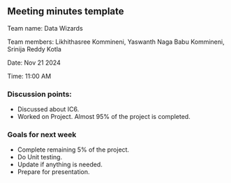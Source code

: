 ## Meeting minutes template

Team name: Data Wizards

Team members: Likhithasree Kommineni, Yaswanth Naga Babu Kommineni, Srinija Reddy Kotla 

Date: Nov 21 2024

Time: 11:00 AM

### Discussion points: 

* Discussed about IC6.
* Worked on Project. Almost 95% of the project is completed. 

### Goals for next week

* Complete remaining 5% of the project.
* Do Unit testing. 
* Update if anything is needed.
* Prepare for presentation.
